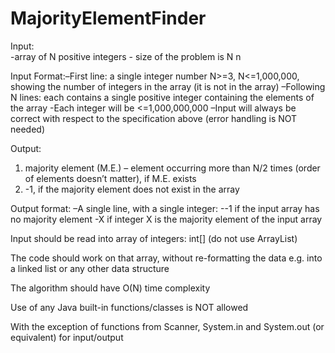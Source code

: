 # MajorityElementFinder
Input:  
-array of N positive integers - size of the problem is N n
  
Input Format:–First line: a single integer number N>=3, N<=1,000,000, showing the number of integers in the array (it is not in the array)
–Following N lines: each contains a single positive integer containing the elements of the array 
-Each integer will be <=1,000,000,000 
–Input will always be correct with respect to the specification above (error handling is NOT needed)
  
Output:  
  1) majority element (M.E.) – element occurring more than N/2 times (order of elements doesn’t matter), if M.E. exists 
  2) -1, if the majority element does not exist in the array

Output format: –A single line, with a single integer: 
--1 if the input array has no majority element 
-X if integer X is the majority element of the input array

Input should be read into array of integers: int[] (do not use ArrayList)

The code should work on that array, without re-formatting the data e.g. into a linked list or any other data structure

The algorithm should have O(N) time complexity

Use of any Java built-in functions/classes is NOT allowed

With the exception of functions from Scanner, System.in and System.out (or equivalent) for input/output
